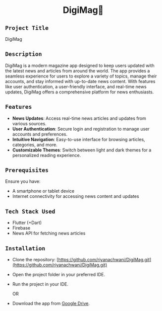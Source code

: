 <h1 align="center">
  <a href="# DigiMag"></a>
   DigiMag📔
</h1>

## `Project Title`
DigiMag

## `Description`
DigiMag is a modern magazine app designed to keep users updated with the latest news and articles from around the world. The app provides a seamless experience for users to explore a variety of topics, manage their accounts, and stay informed with up-to-date news content. With features like user authentication, a user-friendly interface, and real-time news updates, DigiMag offers a comprehensive platform for news enthusiasts.

## `Features`
- **News Updates**: Access real-time news articles and updates from various sources.
- **User Authentication**: Secure login and registration to manage user accounts and preferences.
- **Intuitive Navigation**: Easy-to-use interface for browsing articles, categories, and more.
- **Customizable Themes**: Switch between light and dark themes for a personalized reading experience.

## `Prerequisites`
Ensure you have:
- A smartphone or tablet device
- Internet connectivity for accessing news content and updates

## `Tech Stack Used`
- Flutter (+Dart)
- Firebase
- News API for fetching news articles

## `Installation`
- Clone the repository: [https://github.com/riyanachwani/DigiMag.git](https://github.com/riyanachwani/DigiMag.git)
- Open the project folder in your preferred IDE.
- Run the project in your IDE.

  OR

- Download the app from [Google Drive](link).

